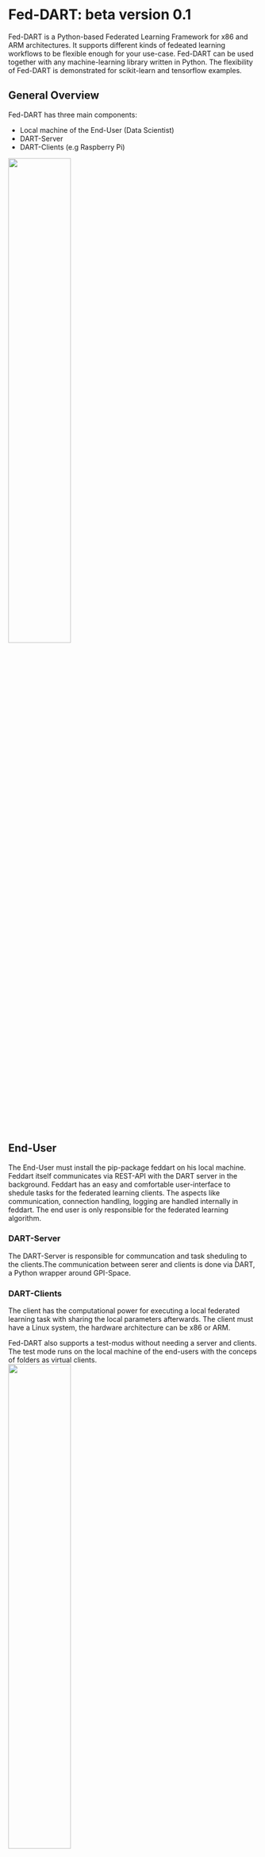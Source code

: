 # Fed-DART: beta version 0.1
Fed-DART is a Python-based Federated Learning Framework for x86 and ARM architectures. It supports different kinds of fedeated learning workflows to be flexible enough for your use-case.
Fed-DART can be used together with any machine-learning library written in Python. The flexibility of Fed-DART is demonstrated for scikit-learn and tensorflow examples.

## General Overview
Fed-DART has three main components:

* Local machine of the End-User (Data Scientist)
* DART-Server
* DART-Clients (e.g Raspberry Pi)
<img src="/images/worklow_feddart.png" width="50%" height="50%" />

## End-User

The End-User must install the pip-package feddart on his local machine.
Feddart itself communicates via REST-API with the DART server in the background.
Feddart has an easy and comfortable user-interface to shedule tasks for the federated learning clients.
The aspects like communication, connection handling, logging are handled internally in feddart. The end
user is only responsible for the federated learning algorithm.

### DART-Server
The DART-Server is responsible for communcation and task sheduling to the clients.The communication between
serer and clients is done via DART, a Python wrapper around GPI-Space.

### DART-Clients
The client has the computational power for executing a local federated learning task with sharing the local parameters afterwards.
The client must have a Linux system, the hardware architecture can be x86 or ARM. 

Fed-DART also supports  a test-modus without needing a server and clients. The test mode runs on the local machine of the end-users
with the conceps of folders as virtual clients.\
<img src="/images/workflow_feddart_testmode.png" width="50%" height="50%" />

## Setting-up DART-Server and DART-Clients on Linux system.
The following steps are only necessary if you want to set up the DART-Server and DART-Clients, not in the case of test modus.
Clone this repo and cd into the dart folder and choose the right version(depends on your target platform). Unzip the tar file. If you want to
start the server go into the folder /bin and execute dart-server.exe. The server will connect over SSH to the clients, therefore the server needs the public key of the clients (important: for connecting over SSH server and clients must have the same user name atm, a fix is WIP)
In the case you want to configure the DART-Client go into the folder /worker and open the file worker.json. Set the path like that
```python
{
  "python_home": path to python home or your conda environement (e.g "/home/user/miniconda3/envs/beta_version/") ,
  "module_prefix": path to the folder of the files (e.g "/home/user/feddart/client1/"),
  "output_directory": path for logging std output (e.g. "/var/tmp/")
}
```
## Getting Started: Examples 
We have three simple examples to sketch the general workflow of using Fed-DART. For the sake of brevity we look on the 
federated averaging example on the MNIST dataset.
The code which runs on end users local machine can be found in examples/federated_averaging.
Before executing the learning algorithm the end-user must initialize the WorkflowManager, which 
is the user-interface to Fed-DART.
```python
from feddart.workflowManager import WorkflowManager
manager = WorkflowManager()
```
For some use-case it's necessary, that an initialization task is executed before an learning task on every client.
In the current example, the client must know the model structure before training the model itself (we only send 
the weights during learning to the clients). Therefore the use can create an init task at the begining. Fed-DART
automatically send this init task to clients, also to later connected ones, and checks if the init task was sucessfully
executed on the client, before acceptig new tasks. The server and server-known clients can 
be started through the function startFedDART.
```python
manager.createInitTask( parameterDict = {"model_structure": global_model.to_json()}
                      , filePath = "client_learning"
                      , executeFunction = "init"
                      )
manager.startFedDART( runtimeFile = "../serverFile.json" 
                    , deviceFile = "../deviceFile.json"
                    , maximal_numberDevices = 100
                    )
```
Fed-DART will support multiple federated learning workflows. In the current stage of development, we only support the case of 
sending tasks (taskType 1) to specific devices.The case of sending tasks to random devices, which fullfill certain requirements, will be included soon.
```python
manager.startTask( taskType = 1 
                 , taskName = task_name
                 , parameterDict =  { "device_one": { "global_model_weights": global_model_weights
                                                    , "batch_size": 64
                                                    , "epochs": 2
                                                    }
                                    , "device_two": { "global_model_weights": global_model_weights
                                                    , "batch_size": 8
                                                    , "epochs": 4
                                                    }
                                    }
                , filePath = "client_learning" 
                , executeFunction = "learn"
                )
while manager.getTaskStatus(task_name) != manager.TASK_STATUS_FINISHED:
    time.sleep(3)
taskResult = manager.getTaskResult(task_name) #return all results which are currently available

```
To excute this function we will look now on client side into the file client_learning and the two functions
init und learn. To use this function together with feddart you must decorate them with @feddart.

```python
from feddart.messageTranslator import feddart

@feddart
def init(model_structure):
    try: 
        client_model = keras.models.model_from_json(model_structure)
        #then store it somewhere, see code 
        return True
    except:
        return False

@feddart
def learn(global_model_weights, batch_size, epochs):
    cwd = os.path.dirname(os.path.abspath(__file__))
    client_model = keras.models.load_model(cwd + "/" + MODEL_NAME)
    client_model.compile( optimizer = "sgd", loss = "mse")
    client_model.set_weights(global_model_weights)
    x_train, y_train = get_mnist_train_data()
    client_model.fit( x_train
                    , y_train
                    , epochs = epochs
                    , batch_size = batch_size
                    )
    return client_model.get_weights()
```

## Using Fed-DART as pip package
To use feddart as pip package on your local machine cd into the repo and type
into the console
```python
pip install .
```
Afterwards you can integrate feddart in any project with from feddart.workflowManager import WorkflowManager.

## Functions in WorkflowManager
* Instantiation of WorkflowManager
```python
manager = WorkflowManager( testMode #True or False
                         , errorProbability #probability for throwing errors in test mode, set it atm to 0
                         )
```
* Creation of init task. Must be done before connect to DART-server
```python
manager.createInitTask( parameterDict #dictionary with parameter names and values
                      , filePath #python file of executeFunction
                      , executeFunction #function which should be executed
                      )
```
* Connect to DART-Server
```python
manager.startFedDART( runtimeFile #settings how to connect to server
                    , deviceFile #devices, to which the server should connect
                    , maximal_numberDevices #maximal amount of devices for server
                    )
```

* Create a task. Fed-Dart will check the task requirements and accepts the task if
  the requirements are fullfilled.
```python
manager.startTask( taskType #atm only type one is supported
                 , taskName #unique name of task (e.g "task_one)
                 , parameterDict #dict of format { "device_one": {"para1": 5}
                                #                , "device_two: {"para1": 10}}
                 , filePath #python file of executeFunction
                 , executeFunction #function which should be executed
                 )
```
* Get the status of a task by name. Result can be in "in queue", "in progress" or "finished"
```python
manager.getTaskStatus( taskName) #return: "in queue", "in progresss" or "finished
```
* At any time we can get the results of the task. The return will be a list of
  task results from the already finished clients. To get more informations about the API
  of the task results, we refer to the documentation "API of task results" below.
```python
manager.getTaskResult( taskName) #return: list of task results
```

* Tasks can be removed from the DART-server (e.g. the task is finished). Already fetched 
  results from the server will be available locally (function will be implemented soon).
```python
manager.stopTask( taskName) 
```

* remove Device from the DART-Server.
```python
manager.removeDevice(deviceName) 
```

* Get the name of all devices, which are connected to the DART-server.
```python
manager.getAllDeviceNames() 
```

* Shut down the DART-server
```python
manager.stopFedDART() 
```
## API of task results
To access a task result we support multiple options as sketched in the hello world example.
* get duration of task and from which device
```python
taskResult.deviceName
taskResult.duration
```
* get the task results as list or dictionary
```python
taskResult.resultDict #format like {"result_0": 5, "result_1": 2 }
taskResult.resultList #format like [5,2]
```

## Further remarks
Fed-DART is currently under development and therefore room for improvement.
If you have any issues, suggestions for new features or new example use-cases 
which can be intregated in our repo feel free to contact
nico.weber@itwm.fraunhofer.de.
We also have a Teams channel for announcing news regarding Fed-DART. If you want to 
join this channel, contact us.
